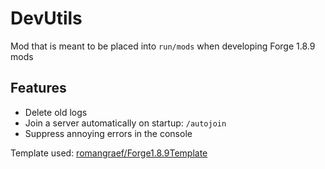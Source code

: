 # DevUtils

Mod that is meant to be placed into `run/mods` when developing Forge 1.8.9 mods

## Features

- Delete old logs
- Join a server automatically on startup: `/autojoin`
- Suppress annoying errors in the console

Template used: [romangraef/Forge1.8.9Template](https://github.com/romangraef/Forge1.8.9Template)